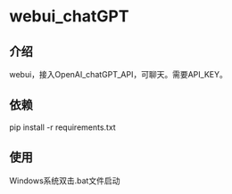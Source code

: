 # webui_chatGPT

## 介绍

webui，接入OpenAI_chatGPT_API，可聊天。需要API_KEY。

## 依赖

pip install -r requirements.txt

## 使用

Windows系统双击.bat文件启动
